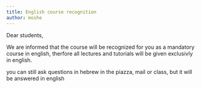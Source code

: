 ```yaml
---
title: English course recognition
author: moshe
---
```


Dear students,

We are informed that the course will be recognized for you as a mandatory course in english, therfore all lectures and tutorials will be given exclusivly in english.

you can still ask questions in hebrew in the piazza, mail or class, but it will be answered in english

